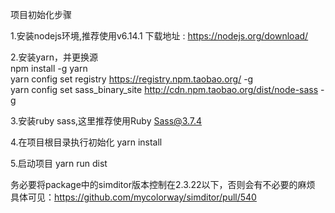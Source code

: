 
项目初始化步骤

1.安装nodejs环境,推荐使用v6.14.1
    下载地址 : https://nodejs.org/download/
    
2.安装yarn，并更换源  
    npm install -g yarn  
    yarn config set registry https://registry.npm.taobao.org/ -g  
    yarn config set sass_binary_site http://cdn.npm.taobao.org/dist/node-sass -g  
    
3.安装ruby sass,这里推荐使用Ruby Sass@3.7.4

4.在项目根目录执行初始化
    yarn install  

5.启动项目
     yarn run dist   
     
务必要将package中的simditor版本控制在2.3.22以下，否则会有不必要的麻烦  
具体可见：https://github.com/mycolorway/simditor/pull/540
